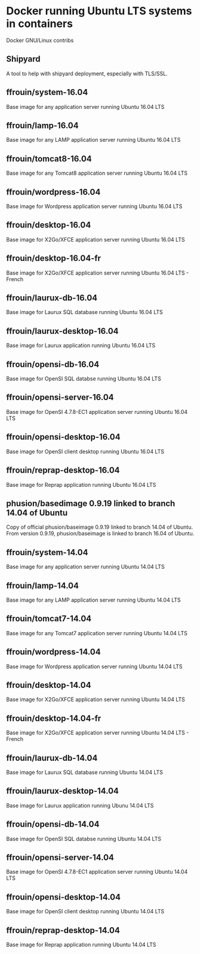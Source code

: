 # Docker running Ubuntu LTS systems in containers
Docker GNU/Linux contribs

## Shipyard
A tool to help with shipyard deployment, especially with TLS/SSL.

## ffrouin/system-16.04
Base image for any application server running Ubuntu 16.04 LTS

## ffrouin/lamp-16.04
Base image for any LAMP application server running Ubuntu 16.04 LTS

## ffrouin/tomcat8-16.04
Base image for any Tomcat8 application server running Ubuntu 16.04 LTS

## ffrouin/wordpress-16.04
Base image for Wordpress application server running Ubuntu 16.04 LTS

## ffrouin/desktop-16.04
Base image for X2Go/XFCE application server running Ubuntu 16.04 LTS

## ffrouin/desktop-16.04-fr
Base image for X2Go/XFCE application server running Ubuntu 16.04 LTS - French

## ffrouin/laurux-db-16.04
Base image for Laurux SQL database running Ubuntu 16.04 LTS

## ffrouin/laurux-desktop-16.04
Base image for Laurux application running Ubuntu 16.04 LTS

## ffrouin/opensi-db-16.04
Base image for OpenSI SQL databse running Ubuntu 16.04 LTS

## ffrouin/opensi-server-16.04
Base image for OpenSI 4.7.8-EC1 application server running Ubuntu 16.04 LTS

## ffrouin/opensi-desktop-16.04
Base image for OpenSI client desktop running Ubuntu 16.04 LTS

## ffrouin/reprap-desktop-16.04
Base image for Reprap application running Ubuntu 16.04 LTS

## phusion/basedimage 0.9.19 linked to branch 14.04 of Ubuntu
Copy of official phusion/baseimage 0.9.19 linked to branch 14.04 of Ubuntu. From version 0.9.19, phusion/baseimage is linked to branch 16.04 of Ubuntu.

## ffrouin/system-14.04
Base image for any application server running Ubuntu 14.04 LTS

## ffrouin/lamp-14.04
Base image for any LAMP application server running Ubuntu 14.04 LTS

## ffrouin/tomcat7-14.04
Base image for any Tomcat7 application server running Ubuntu 14.04 LTS

## ffrouin/wordpress-14.04
Base image for Wordpress application server running Ubuntu 14.04 LTS

## ffrouin/desktop-14.04
Base image for X2Go/XFCE application server running Ubuntu 14.04 LTS

## ffrouin/desktop-14.04-fr
Base image for X2Go/XFCE application server running Ubuntu 14.04 LTS - French

## ffrouin/laurux-db-14.04
Base image for Laurux SQL database running Ubuntu 14.04 LTS

## ffrouin/laurux-desktop-14.04
Base image for Laurux application running Ubunu 14.04 LTS

## ffrouin/opensi-db-14.04
Base image for OpenSI SQL databse running Ubuntu 14.04 LTS

## ffrouin/opensi-server-14.04
Base image for OpenSI 4.7.8-EC1 application server running Ubuntu 14.04 LTS

## ffrouin/opensi-desktop-14.04
Base image for OpenSI client desktop running Ubuntu 14.04 LTS


## ffrouin/reprap-desktop-14.04
Base image for Reprap application running Ubuntu 14.04 LTS


